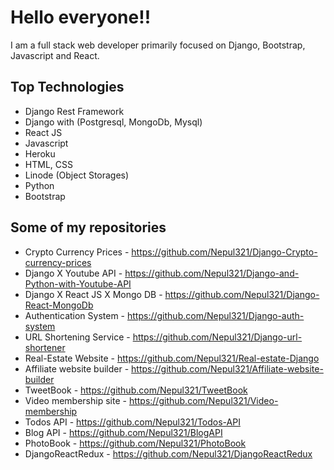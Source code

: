 # Hello everyone!!

 I am a full stack web developer primarily focused on Django, Bootstrap, Javascript and React.
 
## Top Technologies
 
 - Django Rest Framework
 - Django with (Postgresql, MongoDb, Mysql)
 - React JS
 - Javascript
 - Heroku
 - HTML, CSS
 - Linode (Object Storages)
 - Python
 - Bootstrap

## Some of my repositories

- Crypto Currency Prices - https://github.com/Nepul321/Django-Crypto-currency-prices
- Django X Youtube API - https://github.com/Nepul321/Django-and-Python-with-Youtube-API
- Django X React JS X Mongo DB - https://github.com/Nepul321/Django-React-MongoDb
- Authentication System - https://github.com/Nepul321/Django-auth-system
- URL Shortening Service - https://github.com/Nepul321/Django-url-shortener
- Real-Estate Website - https://github.com/Nepul321/Real-estate-Django
- Affiliate website builder - https://github.com/Nepul321/Affiliate-website-builder
- TweetBook - https://github.com/Nepul321/TweetBook
- Video membership site - https://github.com/Nepul321/Video-membership
- Todos API - https://github.com/Nepul321/Todos-API
- Blog API - https://github.com/Nepul321/BlogAPI
- PhotoBook - https://github.com/Nepul321/PhotoBook
- DjangoReactRedux - https://github.com/Nepul321/DjangoReactRedux
